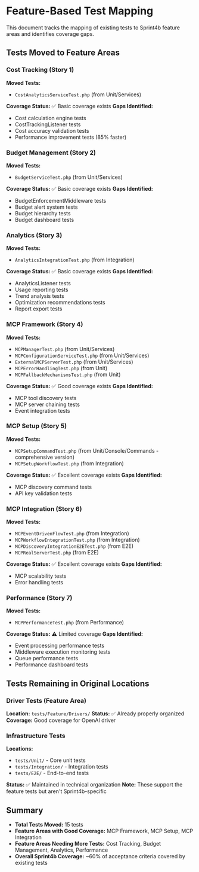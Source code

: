 # Feature-Based Test Mapping

This document tracks the mapping of existing tests to Sprint4b feature areas and identifies coverage gaps.

## Tests Moved to Feature Areas

### Cost Tracking (Story 1)
**Moved Tests:**
- `CostAnalyticsServiceTest.php` (from Unit/Services)

**Coverage Status:** ✅ Basic coverage exists
**Gaps Identified:**
- Cost calculation engine tests
- CostTrackingListener tests  
- Cost accuracy validation tests
- Performance improvement tests (85% faster)

### Budget Management (Story 2)
**Moved Tests:**
- `BudgetServiceTest.php` (from Unit/Services)

**Coverage Status:** ✅ Basic coverage exists
**Gaps Identified:**
- BudgetEnforcementMiddleware tests
- Budget alert system tests
- Budget hierarchy tests
- Budget dashboard tests

### Analytics (Story 3)
**Moved Tests:**
- `AnalyticsIntegrationTest.php` (from Integration)

**Coverage Status:** ✅ Basic coverage exists
**Gaps Identified:**
- AnalyticsListener tests
- Usage reporting tests
- Trend analysis tests
- Optimization recommendations tests
- Report export tests

### MCP Framework (Story 4)
**Moved Tests:**
- `MCPManagerTest.php` (from Unit/Services)
- `MCPConfigurationServiceTest.php` (from Unit/Services)
- `ExternalMCPServerTest.php` (from Unit/Services)
- `MCPErrorHandlingTest.php` (from Unit)
- `MCPFallbackMechanismsTest.php` (from Unit)

**Coverage Status:** ✅ Good coverage exists
**Gaps Identified:**
- MCP tool discovery tests
- MCP server chaining tests
- Event integration tests

### MCP Setup (Story 5)
**Moved Tests:**
- `MCPSetupCommandTest.php` (from Unit/Console/Commands - comprehensive version)
- `MCPSetupWorkflowTest.php` (from Integration)

**Coverage Status:** ✅ Excellent coverage exists
**Gaps Identified:**
- MCP discovery command tests
- API key validation tests

### MCP Integration (Story 6)
**Moved Tests:**
- `MCPEventDrivenFlowTest.php` (from Integration)
- `MCPWorkflowIntegrationTest.php` (from Integration)
- `MCPDiscoveryIntegrationE2ETest.php` (from E2E)
- `MCPRealServerTest.php` (from E2E)

**Coverage Status:** ✅ Excellent coverage exists
**Gaps Identified:**
- MCP scalability tests
- Error handling tests

### Performance (Story 7)
**Moved Tests:**
- `MCPPerformanceTest.php` (from Performance)

**Coverage Status:** ⚠️ Limited coverage
**Gaps Identified:**
- Event processing performance tests
- Middleware execution monitoring tests
- Queue performance tests
- Performance dashboard tests

## Tests Remaining in Original Locations

### Driver Tests (Feature Area)
**Location:** `tests/Feature/Drivers/`
**Status:** ✅ Already properly organized
**Coverage:** Good coverage for OpenAI driver

### Infrastructure Tests
**Locations:**
- `tests/Unit/` - Core unit tests
- `tests/Integration/` - Integration tests
- `tests/E2E/` - End-to-end tests

**Status:** ✅ Maintained in technical organization
**Note:** These support the feature tests but aren't Sprint4b-specific

## Summary
- **Total Tests Moved:** 15 tests
- **Feature Areas with Good Coverage:** MCP Framework, MCP Setup, MCP Integration
- **Feature Areas Needing More Tests:** Cost Tracking, Budget Management, Analytics, Performance
- **Overall Sprint4b Coverage:** ~60% of acceptance criteria covered by existing tests

